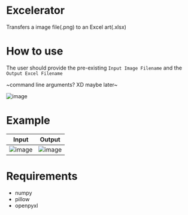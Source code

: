 # Excelerator
Transfers a image file(.png) to an Excel art(.xlsx)

# How to use
The user should provide the pre-existing ```Input Image Filename``` and the ```Output Excel Filename```

~command line arguments? XD maybe later~


![image](https://user-images.githubusercontent.com/48399106/128846379-71c9563d-9fd0-4f40-9cf5-6e2b44ca9019.png)

# Example
| Input            |  Output |
:-------------------------:|:-------------------------:
![image](https://user-images.githubusercontent.com/48399106/128843011-e127d8c6-6ccf-46c5-a5ef-aac0f424daa8.png) | ![image](https://user-images.githubusercontent.com/48399106/128843088-552b536a-2dc5-48c2-ac4d-ef6c474f2a6d.png)



# Requirements
* numpy
* pillow
* openpyxl
